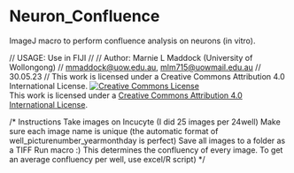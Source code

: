 # Neuron_Confluence
ImageJ macro to perform confluence analysis on neurons (in vitro).

// USAGE: Use in FIJI
//
// Author: Marnie L Maddock (University of Wollongong)
// mmaddock@uow.edu.au, mlm715@uowmail.edu.au
// 30.05.23
// This work is licensed under a Creative Commons Attribution 4.0 International License.
<a rel="license" href="http://creativecommons.org/licenses/by/4.0/"><img alt="Creative Commons License" style="border-width:0" src="https://i.creativecommons.org/l/by/4.0/88x31.png" /></a><br />This work is licensed under a <a rel="license" href="http://creativecommons.org/licenses/by/4.0/">Creative Commons Attribution 4.0 International License</a>.

/* Instructions
	Take images on Incucyte (I did 25 images per 24well)
	Make sure each image name is unique (the automatic format of well_picturenumber_yearmonthday is perfect)
	Save all images to a folder as a TIFF
	Run macro :)
	This determines the confluency of every image. To get an average confluency per well, use excel/R script)
*/
